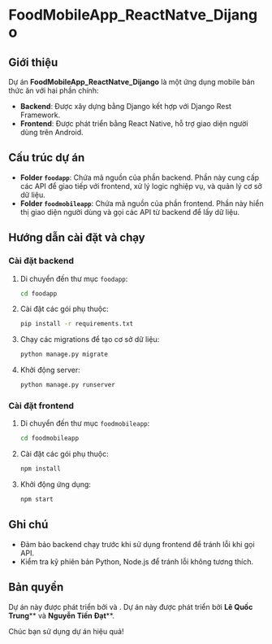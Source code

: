 # FoodMobileApp_ReactNatve_Dijango

## Giới thiệu
Dự án **FoodMobileApp_ReactNatve_Dijango** là một ứng dụng mobile bán thức ăn với hai phần chính:

- **Backend**: Được xây dựng bằng Django kết hợp với Django Rest Framework.
- **Frontend**: Được phát triển bằng React Native, hỗ trợ giao diện người dùng trên Android.

## Cấu trúc dự án

- **Folder `foodapp`**: Chứa mã nguồn của phần backend. Phần này cung cấp các API để giao tiếp với frontend, xử lý logic nghiệp vụ, và quản lý cơ sở dữ liệu.
- **Folder `foodmobileapp`**: Chứa mã nguồn của phần frontend. Phần này hiển thị giao diện người dùng và gọi các API từ backend để lấy dữ liệu.

## Hướng dẫn cài đặt và chạy

### Cài đặt backend
1. Di chuyển đến thư mục `foodapp`:
   ```bash
   cd foodapp
   ```
2. Cài đặt các gói phụ thuộc:
   ```bash
   pip install -r requirements.txt
   ```
3. Chạy các migrations để tạo cơ sở dữ liệu:
   ```bash
   python manage.py migrate
   ```
4. Khởi động server:
   ```bash
   python manage.py runserver
   ```

### Cài đặt frontend
1. Di chuyển đến thư mục `foodmobileapp`:
   ```bash
   cd foodmobileapp
   ```
2. Cài đặt các gói phụ thuộc:
   ```bash
   npm install
   ```
3. Khởi động ứng dụng:
   ```bash
   npm start
   ```

## Ghi chú
- Đảm bảo backend chạy trước khi sử dụng frontend để tránh lỗi khi gọi API.
- Kiểm tra kỹ phiên bản Python, Node.js để tránh lỗi không tương thích.

## Bản quyền

Dự án này được phát triển bởi  và .
Dự án này được phát triển bởi **Lê Quốc Trung**** và **Nguyễn Tiến Đạt****.


Chúc bạn sử dụng dự án hiệu quả!
